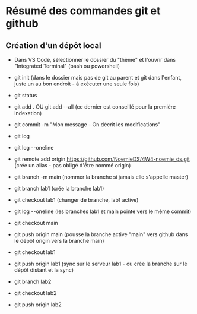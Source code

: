 # Résumé des commandes git et github
## Création d'un dépôt local
- Dans VS Code, sélectionner le dossier du "thème" et l'ouvrir dans "Integrated Terminal" (bash ou powershell)
- git init (dans le dossier mais pas de git au parent et git dans l'enfant, juste un au bon endroit - à exécuter une seule fois)
- git status
- git add . OU git add --all 
  (ce dernier est conseillé pour la première indexation)
- git commit -m "Mon message -  On décrit les modifications"
- git log 
- git log --oneline


- git remote add origin https://github.com/NoemieDS/4W4-noemie_ds.git   
  (crée un alias - pas obligé d'être nommé origin)
- git branch -m main 
  (nommer la branche si jamais elle s'appelle master)
- git branch lab1
  (crée la branche lab1)
- git checkout lab1 
  (changer de branche, lab1 active)
- git log --oneline (les branches lab1 et main pointe vers le même commit)
- git checkout main
- git push origin main 
  (pousse la branche active "main" vers github dans le dépôt origin vers la branche main)
- git checkout lab1
- git push origin lab1 
  (sync sur le serveur lab1 - ou crée la branche sur le dépôt distant et la sync)
- git branch lab2 
- git checkout lab2
- git push origin lab2